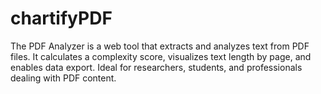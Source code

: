 # chartifyPDF
The PDF Analyzer is a web tool that extracts and analyzes text from PDF files. It calculates a complexity score, visualizes text length by page, and enables data export. Ideal for researchers, students, and professionals dealing with PDF content.
